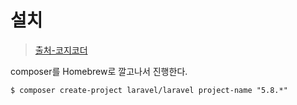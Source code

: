 # 설치

> [출처-코지코더](https://www.youtube.com/watch?v=Sh-7oCODP9o&list=PLB7CpjPWqHOs4RDbVEbHWCk0SaCdRpM74&index=1)

composer를 Homebrew로 깔고나서 진행한다.

```shell
$ composer create-project laravel/laravel project-name "5.8.*" 
```
